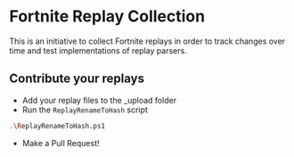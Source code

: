 # Fortnite Replay Collection

This is an initiative to collect Fortnite replays in order to track changes over time and test implementations of replay parsers.

## Contribute your replays
* Add your replay files to the _upload folder
* Run the `ReplayRenameToHash` script
```bash
.\ReplayRenameToHash.ps1
```
* Make a Pull Request!